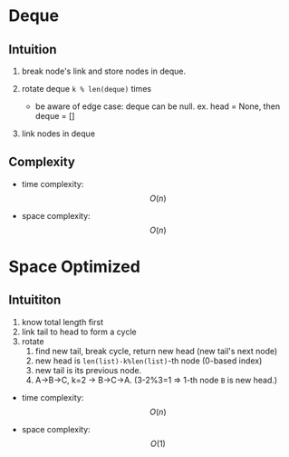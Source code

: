# Deque

## Intuition

1. break node's link and store nodes in deque.

2. rotate deque `k % len(deque)` times
   - be aware of edge case: deque can be null. ex. head = None, then deque = []

3. link nodes in deque

## Complexity

- time complexity:
$$O(n)$$

- space complexity:
$$O(n)$$

# Space Optimized

## Intuititon

1. know total length first
2. link tail to head to form a cycle
3. rotate
   1.  find new tail, break cycle, return new head (new tail's next node)
   2. new head is `len(list)-k%len(list)`-th node (0-based index)
   3. new tail is its previous node.
   4. A->B->C, k=2 -> B->C->A. (3-2%3=1 => 1-th node `B` is new head.)

- time complexity:
$$O(n)$$

- space complexity:
$$O(1)$$